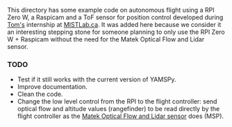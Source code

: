 This directory has some example code on autonomous flight using a RPI Zero W, a Raspicam and a ToF sensor for position control developed during [Tom's](https://github.com/cmftom) internship at [MISTLab.ca](https://github.com/MISTLab). It was added here because we consider it an interesting stepping stone for someone planning to only use the RPI Zero W + Raspicam without the need for the Matek Optical Flow and Lidar sensor.

### TODO
- Test if it still works with the current version of YAMSPy.
- Improve documentation.
- Clean the code.
- Change the low level control from the RPI to the flight controller: send optical flow and altitude values (rangefinder) to be read directly by the flight controller as the [Matek Optical Flow and Lidar sensor](http://www.mateksys.com/?portfolio=3901-l0x) does (MSP).
